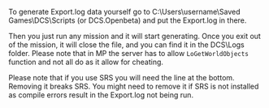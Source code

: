 To generate Export.log data yourself go to C:\Users\username\Saved Games\DCS\Scripts (or DCS.Openbeta) and put the Export.log in there.

Then you just run any mission and it will start generating. Once you exit out of the mission, it will close the file, and you can find it in the DCS\Logs folder. Please note that in MP the server has to allow `LoGetWorldObjects` function and not all do as it allow for cheating.

Please note that if you use SRS you will need the line at the bottom. Removing it breaks SRS. You might need to remove it if SRS is not installed as compile errors result in the Export.log not being run.
